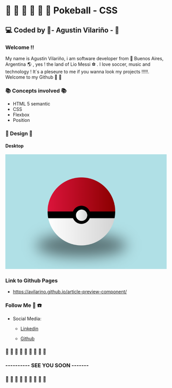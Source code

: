 # :space_invader: :space_invader: :space_invader: :space_invader: :space_invader: :space_invader: Pokeball - CSS 
## :computer: Coded by :saxophone:-   Agustin Vilariño -  :saxophone:

### Welcome !!
My name is Agustin Vilariño, i am software developer from :pushpin: Buenos Aires, Argentina :earth_americas: , yes ! the land of Lio Messi :soccer: .
I love soccer, music and technology ! It´s a pleseure to me if you wanna look my projects !!!!!.
Welcome to my Github  :wave: :wave:


### :books: Concepts involved :books:

* HTML 5 semantic
* CSS
* Flexbox
* Position

### :triangular_ruler: Design :triangular_ruler:

#### Desktop

![Screenshot](https://raw.githubusercontent.com/avilarino/pokeball-css-animation/master/images/pokeball.png)


### Link to Github Pages
 * https://avilarino.github.io/article-preview-component/


### Follow Me :raised_hands: :telephone:  

* Social Media: 
  * [Linkedin](https://www.linkedin.com/in/agust%C3%ADn-vilari%C3%B1o-17914564/)

  * [Github](https://github.com/avilarino)

  
###  :wave: :wave: :wave: :wave: :wave: :wave: :wave: :wave: :wave: 
### ---------- SEE YOU SOON -------
### :wave: :wave: :wave: :wave: :wave: :wave: :wave: :wave: :wave: 